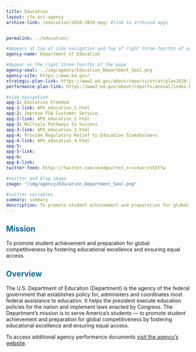 ```yaml
---
title: Education
layout: cfo-act-agency
archive-link: /education/2018-2019-apg/ #link to archived apgs


permalink: ../education/

#Appears at top of side navigation and top of right three-fourths of page
agency-name: Department of Education

#Appear on the right three-fourths of the page
agency-seal: ../img/agency/Education_Department_Seal.png
agency-site: https://www.ed.gov/
strategic-plan-link: https://www2.ed.gov/about/reports/strat/plan2018-22/strategic-plan.pdf
performance-plan-link: https://www2.ed.gov/about/reports/annual/index.html

#side navigation
apg-1: Education Freedom
apg-1-link: APG_education_1.html
apg-2: Improve FSA Customer Service.
apg-2-link: APG_education_2.html
apg-3: Multiple Pathways to Success
apg-3-link: APG_education_3.html
apg-4: Provide Regulatory Relief to Education Stakeholders
apg-4-link: APG_education_4.html
apg-5:
apg-5-link:
apg-6:
apg-6-link:
twitter-feed: https://twitter.com/usedgov?ref_src=twsrc%5Etfw

#twitter and blog image
image: "/img/agency/Education_Department_Seal.png"

#twitter variables
summary: summary
description: To promote student achievement and preparation for global competition by fostering educational excellence and ensuring equal access.
---
```


<div class="usa-grid usa-graphic_list-row">
  <div class="usa-width-one-whole usa-media_block agency-page-section">
    <h2 style="color:#046b99;">Mission</h2>
    <p>To promote student achievement and preparation for global competitiveness by fostering educational excellence and ensuring equal access.</p>
  </div>
</div>

<div class="usa-grid usa-graphic_list-row">
  <div class="usa-width-one-whole usa-media_block agency-page-section">
    <h2 style="color:#046b99;">Overview</h2>
    <p>The U.S. Department of Education (Department) is the agency of the federal government that establishes policy for, administers and coordinates most federal assistance to education. It helps the president execute education policies for the nation and implement laws enacted by Congress.  The Department&rsquo;s mission is to serve America&rsquo;s students &#x2014; to promote student achievement and preparation for global competitiveness by fostering educational excellence and ensuring equal access.</p>
  </div>
</div>

<div class="usa-grid usa-graphic_list-row">
  <div class="usa-width-one-whole usa-media_block">
    <p>To access additional agency performance documents <a href="https://www2.ed.gov/about/overview/focus/performance.html?src=ft" target="_blank">visit the agency’s website</a>.</p>
  </div>
</div>
